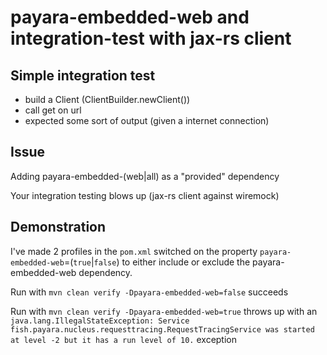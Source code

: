 # payara-embedded-web and integration-test with jax-rs client

## Simple integration test

  * build a Client (ClientBuilder.newClient())
  * call get on url
  * expected some sort of output (given a internet connection)

## Issue

Adding payara-embedded-(web|all) as a "provided" dependency

Your integration testing blows up (jax-rs client against wiremock)

## Demonstration

I've made 2 profiles in the `pom.xml` switched on the property
`payara-embedded-web`=(`true`|`false`) to either include or exclude
the payara-embedded-web dependency.

Run with `mvn clean verify -Dpayara-embedded-web=false` succeeds

Run with `mvn clean verify -Dpayara-embedded-web=true` throws up with an 
`java.lang.IllegalStateException: Service fish.payara.nucleus.requesttracing.RequestTracingService was started at level -2 but it has a run level of 10.` exception
